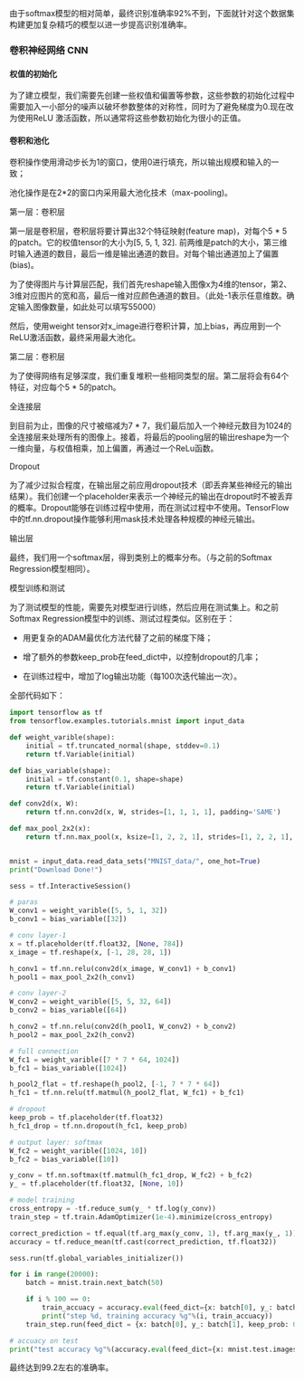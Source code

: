 由于softmax模型的相对简单，最终识别准确率92%不到，下面就针对这个数据集构建更加复杂精巧的模型以进一步提高识别准确率。


### 卷积神经网络 CNN

#### 权值的初始化

为了建立模型，我们需要先创建一些权值和偏置等参数，这些参数的初始化过程中需要加入一小部分的噪声以破坏参数整体的对称性，同时为了避免梯度为0.现在改为使用ReLU 激活函数，所以通常将这些参数初始化为很小的正值。

#### 卷积和池化

卷积操作使用滑动步长为1的窗口，使用0进行填充，所以输出规模和输入的一致；

池化操作是在2*2的窗口内采用最大池化技术（max-pooling)。


第一层：卷积层

第一层是卷积层，卷积层将要计算出32个特征映射(feature map)，对每个5 * 5的patch。它的权值tensor的大小为[5, 5, 1, 32]. 前两维是patch的大小，第三维时输入通道的数目，最后一维是输出通道的数目。对每个输出通道加上了偏置(bias)。

为了使得图片与计算层匹配，我们首先reshape输入图像x为4维的tensor，第2、3维对应图片的宽和高，最后一维对应颜色通道的数目。（此处-1表示任意维数。确定输入图像数量，如此处可以填写55000）

然后，使用weight tensor对x_image进行卷积计算，加上bias，再应用到一个ReLU激活函数，最终采用最大池化。

第二层：卷积层

为了使得网络有足够深度，我们重复堆积一些相同类型的层。第二层将会有64个特征，对应每个5 * 5的patch。



全连接层

到目前为止，图像的尺寸被缩减为7 * 7，我们最后加入一个神经元数目为1024的全连接层来处理所有的图像上。接着，将最后的pooling层的输出reshape为一个一维向量，与权值相乘，加上偏置，再通过一个ReLu函数。

Dropout

为了减少过拟合程度，在输出层之前应用dropout技术（即丢弃某些神经元的输出结果）。我们创建一个placeholder来表示一个神经元的输出在dropout时不被丢弃的概率。Dropout能够在训练过程中使用，而在测试过程中不使用。TensorFlow中的tf.nn.dropout操作能够利用mask技术处理各种规模的神经元输出。


输出层

最终，我们用一个softmax层，得到类别上的概率分布。（与之前的Softmax Regression模型相同）。

模型训练和测试

为了测试模型的性能，需要先对模型进行训练，然后应用在测试集上。和之前Softmax Regression模型中的训练、测试过程类似。区别在于：

+ 用更复杂的ADAM最优化方法代替了之前的梯度下降；

+ 增了额外的参数keep\_prob在feed_dict中，以控制dropout的几率；

+ 在训练过程中，增加了log输出功能（每100次迭代输出一次）。


全部代码如下：

```python
import tensorflow as tf
from tensorflow.examples.tutorials.mnist import input_data

def weight_varible(shape):
    initial = tf.truncated_normal(shape, stddev=0.1)
    return tf.Variable(initial)

def bias_variable(shape):
    initial = tf.constant(0.1, shape=shape)
    return tf.Variable(initial)

def conv2d(x, W):
    return tf.nn.conv2d(x, W, strides=[1, 1, 1, 1], padding='SAME')

def max_pool_2x2(x):
    return tf.nn.max_pool(x, ksize=[1, 2, 2, 1], strides=[1, 2, 2, 1], padding='SAME')


mnist = input_data.read_data_sets("MNIST_data/", one_hot=True)
print("Download Done!")

sess = tf.InteractiveSession()

# paras
W_conv1 = weight_varible([5, 5, 1, 32])
b_conv1 = bias_variable([32])

# conv layer-1
x = tf.placeholder(tf.float32, [None, 784])
x_image = tf.reshape(x, [-1, 28, 28, 1])

h_conv1 = tf.nn.relu(conv2d(x_image, W_conv1) + b_conv1)
h_pool1 = max_pool_2x2(h_conv1)

# conv layer-2
W_conv2 = weight_varible([5, 5, 32, 64])
b_conv2 = bias_variable([64])

h_conv2 = tf.nn.relu(conv2d(h_pool1, W_conv2) + b_conv2)
h_pool2 = max_pool_2x2(h_conv2)

# full connection
W_fc1 = weight_varible([7 * 7 * 64, 1024])
b_fc1 = bias_variable([1024])

h_pool2_flat = tf.reshape(h_pool2, [-1, 7 * 7 * 64])
h_fc1 = tf.nn.relu(tf.matmul(h_pool2_flat, W_fc1) + b_fc1)

# dropout
keep_prob = tf.placeholder(tf.float32)
h_fc1_drop = tf.nn.dropout(h_fc1, keep_prob)

# output layer: softmax
W_fc2 = weight_varible([1024, 10])
b_fc2 = bias_variable([10])

y_conv = tf.nn.softmax(tf.matmul(h_fc1_drop, W_fc2) + b_fc2)
y_ = tf.placeholder(tf.float32, [None, 10])

# model training
cross_entropy = -tf.reduce_sum(y_ * tf.log(y_conv))
train_step = tf.train.AdamOptimizer(1e-4).minimize(cross_entropy)

correct_prediction = tf.equal(tf.arg_max(y_conv, 1), tf.arg_max(y_, 1))
accuracy = tf.reduce_mean(tf.cast(correct_prediction, tf.float32))

sess.run(tf.global_variables_initializer())

for i in range(20000):
    batch = mnist.train.next_batch(50)

    if i % 100 == 0:
        train_accuacy = accuracy.eval(feed_dict={x: batch[0], y_: batch[1], keep_prob: 1.0})
        print("step %d, training accuracy %g"%(i, train_accuacy))
    train_step.run(feed_dict = {x: batch[0], y_: batch[1], keep_prob: 0.5})

# accuacy on test
print("test accuracy %g"%(accuracy.eval(feed_dict={x: mnist.test.images, y_: mnist.test.labels, keep_prob: 1.0})))
```

最终达到99.2左右的准确率。






